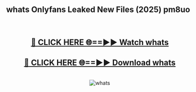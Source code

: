 <h2>whats Onlyfans Leaked New Files (2025) pm8uo</h2>
<br>
<div align="center">
<h2><a href="https://mediafiles.top/whats&ref=git" rel="nofollow">🔴 CLICK HERE 🌐==►► Watch whats</a></h2>
<h2><a href="https://mediafiles.top/whats&ref=git" rel="nofollow">🔴 CLICK HERE 🌐==►► Download whats</a></h2>
<br>
<a href="https://mediafiles.top/whats&ref=git" rel="nofollow" data-target="animated-image.originalLink"><img src="https://i.ibb.co.com/xMMVF88/686577567.gif" alt="whats" style="max-width: 100%; display: inline-block;" data-target="animated-image.originalImage"></a>
</div>
<br>
<br>